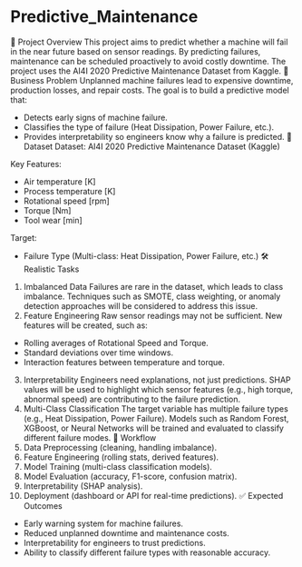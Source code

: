 # Predictive_Maintenance

📌 Project Overview
This project aims to predict whether a machine will fail in the near future based on sensor readings. By predicting failures, maintenance can be scheduled proactively to avoid costly downtime. The project uses the AI4I 2020 Predictive Maintenance Dataset from Kaggle.
🎯 Business Problem
Unplanned machine failures lead to expensive downtime, production losses, and repair costs. The goal is to build a predictive model that: 
- Detects early signs of machine failure.
- Classifies the type of failure (Heat Dissipation, Power Failure, etc.).
- Provides interpretability so engineers know why a failure is predicted.
📂 Dataset
Dataset: AI4I 2020 Predictive Maintenance Dataset (Kaggle)

Key Features:
- Air temperature [K]
- Process temperature [K]
- Rotational speed [rpm]
- Torque [Nm]
- Tool wear [min]

Target:
- Failure Type (Multi-class: Heat Dissipation, Power Failure, etc.)
🛠️ Realistic Tasks
1. Imbalanced Data
Failures are rare in the dataset, which leads to class imbalance. Techniques such as SMOTE, class weighting, or anomaly detection approaches will be considered to address this issue.
2. Feature Engineering
Raw sensor readings may not be sufficient. New features will be created, such as:
- Rolling averages of Rotational Speed and Torque.
- Standard deviations over time windows.
- Interaction features between temperature and torque.
3. Interpretability
Engineers need explanations, not just predictions. SHAP values will be used to highlight which sensor features (e.g., high torque, abnormal speed) are contributing to the failure prediction.
4. Multi-Class Classification
The target variable has multiple failure types (e.g., Heat Dissipation, Power Failure). Models such as Random Forest, XGBoost, or Neural Networks will be trained and evaluated to classify different failure modes.
📌 Workflow
1. Data Preprocessing (cleaning, handling imbalance).
2. Feature Engineering (rolling stats, derived features).
3. Model Training (multi-class classification models).
4. Model Evaluation (accuracy, F1-score, confusion matrix).
5. Interpretability (SHAP analysis).
6. Deployment (dashboard or API for real-time predictions).
✅ Expected Outcomes
- Early warning system for machine failures.
- Reduced unplanned downtime and maintenance costs.
- Interpretability for engineers to trust predictions.
- Ability to classify different failure types with reasonable accuracy.
